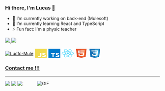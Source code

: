 ### Hi there, I'm Lucas 👋

- 🔭 I’m currently working on back-end (Mulesoft) 
- 🌱 I’m currently learning React and TypeScript
- ⚡ Fun fact: I'm a physic teacher 

<div>
  <a href="https://github.com/lucfc">
  <img height="180em" src="https://github-readme-stats.vercel.app/api?username=lucfc&show_icons=true&theme=aura&include_all_commits=true&count_private=true"/>
  <img height="180em" src="https://github-readme-stats.vercel.app/api/top-langs/?username=lucfc&layout=compact&langs_count=7&theme=aura  "/>
</div>
  
<div style="display: inline_block"><br>
   <img align="center" alt="Lucfc-Mule" height="30" width="40" src="https://cdn.icon-icons.com/icons2/2699/PNG/512/mulesoft_logo_icon_170933.png">
  <img align="center" alt="Lucfc-Js" height="30" width="40" src="https://raw.githubusercontent.com/devicons/devicon/master/icons/javascript/javascript-plain.svg">
  <img align="center" alt="Lucfc-Ts" height="30" width="40" src="https://raw.githubusercontent.com/devicons/devicon/master/icons/typescript/typescript-plain.svg">
  <img align="center" alt="Lucfc-React" height="30" width="40" src="https://raw.githubusercontent.com/devicons/devicon/master/icons/react/react-original.svg">
  <img align="center" alt="Lucfc-HTML" height="30" width="40" src="https://raw.githubusercontent.com/devicons/devicon/master/icons/html5/html5-original.svg">
  <img align="center" alt="Lucfc-CSS" height="30" width="40" src="https://raw.githubusercontent.com/devicons/devicon/master/icons/css3/css3-original.svg"> 
</div>
  
 ### Contact me !!!
<hr style="height:1px;border-width:0;color:gray;background-color:gray">
 
<div> 
  <a href = "mailto:lucasfcarvalho.17@gmail.com"><img src="https://img.shields.io/badge/Gmail-D14836?style=for-the-badge&logo=gmail&logoColor=white" target="_blank"></a>
  <a href="https://www.linkedin.com/in/lucfc" target="_blank"><img src="https://img.shields.io/badge/-LinkedIn-%230077B5?style=for-the-badge&logo=linkedin&logoColor=white" target="_blank"></a> 
   <a href="https://gitlab.com/lucb2b" target="_blank"><img src="https://img.shields.io/badge/GitLab-330F63?style=for-the-badge&logo=gitlab&logoColor=white" target="_blank"></a> 
   <img align="right" alt="GIF" src="https://camo.githubusercontent.com/6587ec1b3304a4351679cd4324e47a86ac3e17f878d446bf0e8e6856551d80ba/68747470733a2f2f7468656e696e65686572747a2e636f6d2f77702d636f6e74656e742f75706c6f6164732f323032302f30362f66756c6c2d737461636b2d646576656c6f706d656e742e676966?raw=true" width="400" height="220" />
</div>
  
  
